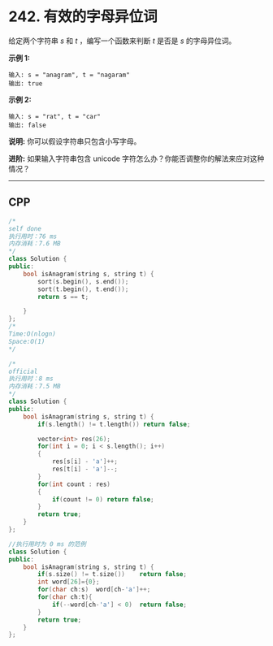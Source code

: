 # 242. 有效的字母异位词

给定两个字符串 *s* 和 *t* ，编写一个函数来判断 *t* 是否是 *s* 的字母异位词。

**示例 1:**

```
输入: s = "anagram", t = "nagaram"
输出: true
```

**示例 2:**

```
输入: s = "rat", t = "car"
输出: false
```

**说明:**
你可以假设字符串只包含小写字母。

**进阶:**
如果输入字符串包含 unicode 字符怎么办？你能否调整你的解法来应对这种情况？

***

## CPP

```cpp
/*
self done
执行用时：76 ms
内存消耗：7.6 MB
*/
class Solution {
public:
    bool isAnagram(string s, string t) {
        sort(s.begin(), s.end());
        sort(t.begin(), t.end());
        return s == t;

    }
};
/*
Time:O(nlogn)
Space:O(1)
*/
```



```cpp
/*
official
执行用时：8 ms
内存消耗：7.5 MB
*/
class Solution {
public:
    bool isAnagram(string s, string t) {
        if(s.length() != t.length()) return false;

        vector<int> res(26);
        for(int i = 0; i < s.length(); i++)
        {
            res[s[i] - 'a']++;
            res[t[i] - 'a']--;
        }
        for(int count : res)
        {
            if(count != 0) return false;
        }
        return true;
    }
};
```



```cpp
//执行用时为 0 ms 的范例
class Solution {
public:
    bool isAnagram(string s, string t) {
        if(s.size() != t.size())    return false;
        int word[26]={0};
        for(char ch:s)  word[ch-'a']++;
        for(char ch:t){
            if(--word[ch-'a'] < 0)  return false;
        }
        return true;
    }
};
```

